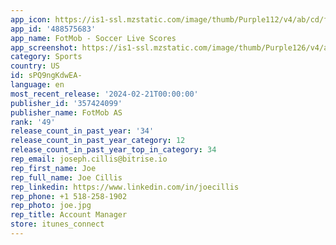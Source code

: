 ```yaml
---
app_icon: https://is1-ssl.mzstatic.com/image/thumb/Purple112/v4/ab/cd/fd/abcdfd55-1ed3-bb9d-42ad-d380b68fa284/AppIcon-0-0-1x_U007emarketing-0-10-0-85-220.png/1024x1024bb.png
app_id: '488575683'
app_name: FotMob - Soccer Live Scores
app_screenshot: https://is1-ssl.mzstatic.com/image/thumb/Purple126/v4/a3/fc/91/a3fc9152-918d-948c-432e-5c4d875c4518/e676a640-a31b-4998-82dc-46d94772fe05_1.png/1242x2688bb.png
category: Sports
country: US
id: sPQ9ngKdwEA-
language: en
most_recent_release: '2024-02-21T00:00:00'
publisher_id: '357424099'
publisher_name: FotMob AS
rank: '49'
release_count_in_past_year: '34'
release_count_in_past_year_category: 12
release_count_in_past_year_top_in_category: 34
rep_email: joseph.cillis@bitrise.io
rep_first_name: Joe
rep_full_name: Joe Cillis
rep_linkedin: https://www.linkedin.com/in/joecillis
rep_phone: +1 518-258-1902
rep_photo: joe.jpg
rep_title: Account Manager
store: itunes_connect
---
```

